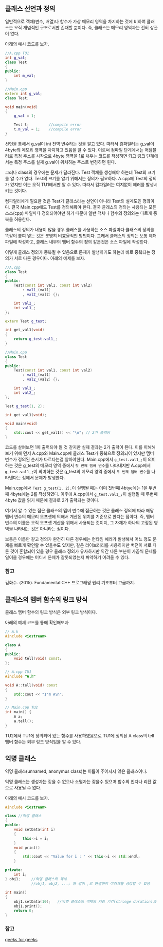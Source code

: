 ## 클래스 선언과 정의
일반적으로 객체(변수, 배열)나 함수가 가상 메모리 영역을 차지하는 것에 비하여 클래스는 오직 개념적인 구조로서만 존재할 뿐이다. 즉, 클래스는 메모리 영역과는 전혀 상관이 없다.

아래의 예시 코드를 보자.

```cpp
//A.cpp TU1
int g_val;
class Test
{
public:
    int m_val;
}

//Main.cpp
extern int g_val;
class Test;

void main(void)
{
    g_val = 1;

    Test t;         //compile error
    t.m_val = 1;    //compile error
}
```

선언을 통해서 g_val이 int 전역 변수라는 것을 알고 있다. 따라서 컴파일러는 g_val이 4byte의 메모리 영역을 차지하고 있음을 알 수 있다. 이로써 컴파일 단계에서는 어셈블리로 특정 주소를 시작으로 4byte 영역을 1로 채우는 코드를 작성하면 되고 링크 단계에서는 특정 주소를 실제 g_val이 위치하는 주소로 변경하면 된다.

그러나 class의 경우에는 문제가 달라진다. Test 객체를 생성해야 하는데 Test의 크기를 알 수가 없다. Test의 크기를 알기 위해서는 정의가 필요하다. A.cpp에 Test의 정의가 있지만 이는 오직 TU1에서만 알 수 있다. 따라서 컴파일러는 여지없이 에러를 발생시키는 것이다.

컴파일러에게 필요한 것은 Test가 클래스라는 선언이 아니라 Test의 설계도인 정의이다. 결국 Main.cpp에도 Test를 정의해줘야 한다. 결국 클래스의 정의는 사용되는 모든 소스(cpp) 파일마다 정의되어야만 하기 때문에 일반 객체나 함수의 정의와는 다르게 중복을 허용한다.

클래스의 정의가 내용이 많을 경우 클래스를 사용하는 소스 파일마다 클래스의 정의를 똑같이 붙여 넣는 것은 분명히 비효율적인 방법이다. 그래서 클래스의 정의는 보통 헤더 파일에 작성하고, 클래스 내부의 멤버 함수의 정의 같은것은 소스 파일에 작성한다.

이렇게 클래스 정의가 중복될 수 있음으로 문제가 발생하기도 하는데 바로 중복되는 정의가 서로 다른 경우이다. 아래의 예제를 보자.

```cpp
//A.cpp
class Test
{
public:
    Test(const int val1, const int val2)
        : val1_(val1)
        , val2_(val2) {};

    int val2_;
    int val1_;
};

extern Test g_test;

int get_val1(void)
{
    return g_test.val1_;
}

//Main.cpp
class Test
{
public:
    Test(const int val1, const int val2)
        : val1_(val1)
        , val2_(val2) {};

    int val1_;
    int val2_;
};

Test g_test(1, 2);

int get_val1(void);

void main(void)
{
    std::cout << get_val1() << "\n"; // 2가 출력됨
}

```
코드를 살펴보면 1이 출력되야 될 것 같지만 실제 결과는 2가 출력이 된다. 이를 이해해 보기 위해 먼저
A.cpp와 Main.cpp에 클래스 Test가 중복으로 정의되어 있지만 멤버 변수가 정의된 순서가 다르다는걸 알아야한다. Main.cpp에서 `g_test.val1_;`이 의미하는 것은 g_test의 메모리 영역 중에서 `첫 번째 멤버 변수`를 나타내지만  A.cpp에서 `g_test.val1_;`이 의미하는 것은 g_test의 메모리 영역 중에서 `두 번째 멤버 변수`를 나타낸다는 점에서 문제가 발생한다.

Main.cpp에서 `Test g_test(1, 2);`이 실행될 때는 이미 첫번째 4btye에는 1을 두번째 4byte에는 2를 작성하였다. 이후에 A.cpp에서 `g_test.val1_;`이 실행될 때 두번째 4byte 값을 읽기 때문에 결과로 2가 출력되는 것이다.

여기서 알 수 있는 점은 클래스의 멤버 변수에 접근하는 것은 클래스 정의에 따라 해당 멤버 변수의 메모리 오프셋에 의해서 계산된 위치를 기준으로 한다는 점이다. 즉, 멤버 변수의 이름은 오직 오프셋 계산을 위해서 사용되는 것이지, 그 자체가 하나의 고정된 영역을 나타내는 것은 아니라는 점이다.

보통은 이름만 같고 정의가 완전히 다른 경우에는 런타임 에러가 발생해서 어느 정도 문제를 빠르게 확인할 수 있을수도 있지만, 같은 라이브러리를 사용하지만 버전이 서로 다른 것이 혼합되어 있을 경우 클래스 정의가 유사하지만 약간 다른 부분이 가끔씩 문제를 일이클 경우에는 어디서 문제가 잘못되었는지 파악하기 어려울 수 있다.


### 참고
김화수. (2015). Fundamental C++ 프로그래밍 원리 기초부터 고급까지.

## 클래스의 멤버 함수의 링크 방식
클래스 멤버 함수의 링크 방식은 외부 링크 방식이다.

아래의 예제 코드를 통해 확인해보자

```cpp
// A.h
#include <iostream>

class A
{
public:
	void tell(void) const;
};

// A.cpp TU1
#include "A.h"

void A::tell(void) const
{
	std::cout << "I'm A\n";
}

// Main.cpp TU2
int main() {
	A a;
	a.tell();
}
```

TU2에서 TU1에 정의되어 있는 함수를 사용하였음으로 TU1에 정의된 A class의 tell 멤버 함수는 외부 링크 방식임을 알 수 있다.


## 익명 클래스 
익명 클래스(unnamed, anonymus class)는 이름이 주어지지 않은 클래스이다.

익명 클래스는 생성자는 갖을 수 없으나 소멸자는 갖을수 있으며 함수의 인자나 리턴 값으로 사용될 수 없다.

아래의 예시 코드를 보자.

```cpp
#include <iostream>

class //익명 클래스
{
public:
    void setData(int i)
    {
        this->i = i;
    }
    void print()
    {
        std::cout << "Value for i : " << this->i << std::endl;
    }

private:
    int i;       
} obj1;     //익명 클래스의 객체
            //obj1, obj2, ...; 와 같이 ,로 연결하여 여러개를 생성할 수 있음
  
int main()
{
    obj1.setData(10);   //익명 클래스의 객체의 저장 기간(stroage duration)과 링크 방식(linkage)??
    obj1.print();
    return 0;
}
```


### 참고
[geeks for geeks](https://www.geeksforgeeks.org/anonymous-classes-in-cpp/)